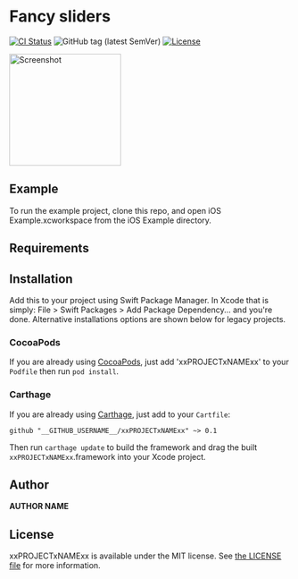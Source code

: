 # Fancy sliders

[![CI Status](http://img.shields.io/travis/__GITHUB_USERNAME__/xxPROJECTxNAMExx.svg?style=flat)](https://travis-ci.org/__GITHUB_USERNAME__/xxPROJECTxNAMExx)
![GitHub tag (latest SemVer)](https://img.shields.io/github/v/tag/__GITHUB_USERNAME__/xxPROJECTxNAMExx)
[![License](https://img.shields.io/github/license/__GITHUB_USERNAME__/xxPROJECTxNAMExx)](LICENSE)

<a href="https://placehold.it/400?text=Screen+shot"><img width=200 height=200 src="https://placehold.it/400?text=Screen+shot" alt="Screenshot" /></a>


## Example

To run the example project, clone this repo, and open iOS Example.xcworkspace from the iOS Example directory.


## Requirements


## Installation

Add this to your project using Swift Package Manager. In Xcode that is simply: File > Swift Packages > Add Package Dependency... and you're done. Alternative installations options are shown below for legacy projects.

### CocoaPods

If you are already using [CocoaPods](http://cocoapods.org), just add 'xxPROJECTxNAMExx' to your `Podfile` then run `pod install`.

### Carthage

If you are already using [Carthage](https://github.com/Carthage/Carthage), just add to your `Cartfile`:

```ogdl
github "__GITHUB_USERNAME__/xxPROJECTxNAMExx" ~> 0.1
```

Then run `carthage update` to build the framework and drag the built `xxPROJECTxNAMExx`.framework into your Xcode project.


## Author

__AUTHOR NAME__


## License

xxPROJECTxNAMExx is available under the MIT license. See [the LICENSE file](LICENSE) for more information.
